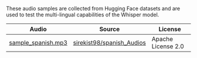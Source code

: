 These audio samples are collected from Hugging Face datasets and are used to test the multi-lingual capabilities of the Whisper model.

| Audio                                    | Source                                                                                  | License            |
| ---------------------------------------- | --------------------------------------------------------------------------------------- | ------------------ |
| [sample_spanish.mp3](sample_spanish.mp3) | [sirekist98/spanish_Audios](https://huggingface.co/datasets/sirekist98/spanish_Audios/viewer/default/train?p=200&row=20005&views%5B%5D=train) | Apache License 2.0 |